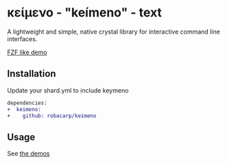 # κείμενο - "keímeno" - text

A lightweight and simple, native crystal library for interactive command line interfaces.

[FZF like demo](https://i.imgur.com/DiZ2QQz.gifv)

## Installation

Update your shard.yml to include keymeno

```diff
dependencies:
+  keimeno:
+    github: robacarp/keimeno
```

## Usage

See [the demos](/demo)

